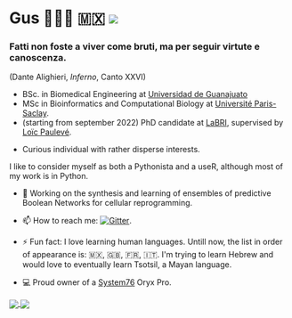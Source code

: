 

# Gus 👨🏻‍💻 🇲🇽  ![](https://enqg5nb3906uo6j.m.pipedream.net)

### Fatti non foste a viver come bruti, ma per seguir virtute e canoscenza.
(Dante Alighieri, _Inferno_, Canto XXVI)

* BSc. in Biomedical Engineering at [Universidad de Guanajuato](https://www.ugto.mx/)
* MSc in Bioinformatics and Computational Biology at  [Université Paris-Saclay](https://www.universite-paris-saclay.fr/en).
* (starting from september 2022) PhD candidate at [LaBRI](https://www.labri.fr/), supervised by [Loïc Paulevé](https://loicpauleve.name/).
<!--
* PhD candidate at [LaBRI](https://www.labri.fr/), a research lab from [Université de Bordeaux](https://www.u-bordeaux.fr/), under the French [ANR BNeDiction research project](https://bnediction.github.io/). My supervisor is [Loïc Paulevé](https://loicpauleve.name/).
-->
* Curious individual with rather disperse interests.


I like to consider myself as both a Pythonista and a useR, although most of my work is in Python.


- 🔭 Working on the synthesis and learning of ensembles of predictive Boolean Networks for cellular reprogramming.

- 📫 How to reach me: [![Gitter](https://badges.gitter.im/gmagannaDevelop/community.svg)](https://gitter.im/gmagannaDevelop/community?utm_source=badge&utm_medium=badge&utm_campaign=pr-badge).

- ⚡ Fun fact: I love learning human languages. Untill now, the list in order of appearance is: 🇲🇽, :uk:, :fr:, :it:. I'm trying to learn Hebrew and would love to eventually learn Tsotsil, a Mayan language.

- :computer: Proud owner of a [System76](https://system76.com/) Oryx Pro.


<!--
**gmagannaDevelop/gmagannaDevelop** is a ✨ _special_ ✨ repository because its `README.md` (this file) appears on your GitHub profile.
œæ œæ œæ


_The regulation of gene expression is thus, the dynamic link between the quasi static information contained
in the genome and the vast array of internal metabolic states derived from external stimuli._

Here are some ideas to get you started:

- 🌱 I'm picking up Julia and learning to create beautiful, reproducible reports via RMarkdown on RStudio.
- 🔭 I’m currently working on ...
- 🌱 I’m currently learning ...
- 👯 I’m looking to collaborate on ...
- 🤔 I’m looking for help with ...
- 💬 Ask me about ...
- 📫 How to reach me: ...
- 😄 Pronouns: ...
- ⚡ Fun fact: ...
-->





<a href="#">
  <img align="center" src="https://github-readme-stats.vercel.app/api?username=gmagannaDevelop&theme=dark&show_icons=true&count_private=true&hide_border=true" />
</a>
<a href="#">
  <img align="center" src="https://github-readme-stats.vercel.app/api/top-langs/?username=gmagannaDevelop&theme=dark&show_icons=true&count_private=true&hide_border=true&langs_count=6&hide=html&layout=compact&exclude_repo=msa-mod,cowsay-files,gmagannaDevelop.github.io" />
</a>

<!--
<a href="#">
  <img align="center" src="https://github-profile-summary-cards.vercel.app/api/cards/profile-details?username=gmagannaDevelop&theme=solarized_dark" />
</a>
-->
